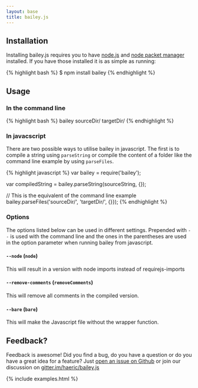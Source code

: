 ```yaml
---
layout: base
title: bailey.js
---
```


## Installation
Installing bailey.js requires you to have [node.js](http://nodejs.org/)
and [node packet manager](https://www.npmjs.org/) installed. If you have
those installed it is as simple as running:

{% highlight bash %}
  $ npm install bailey
{% endhighlight %}

## Usage

### In the command line
{% highlight bash %}
  bailey sourceDir/ targetDir/
{% endhighlight %}

### In javacscript
There are two possible ways to utilise bailey in javascript. The first is to
compile a string using `parseString` or compile the content of a folder like
the command line example by using `parseFiles`.

{% highlight javascript %}
  var bailey = require('bailey');

  var compiledString = bailey.parseString(sourceString, {});

  // This is the equivalent of the command line example
  bailey.parseFiles('sourceDir/', 'targetDir/', {}});
{% endhighlight %}


### Options
The options listed below can be used in different settings. Prepended with `--`
is used with the command line and the ones in the parentheses are used in the
option parameter when running bailey from javascript.

#### `--node` (`node`)
This will result in a version with node imports instead of requirejs-imports

#### `--remove-comments` (`removeComments`)
This will remove all comments in the compiled version.

#### `--bare` (`bare`)
This will make the Javascript file without the wrapper function.

## Feedback?
Feedback is awesome! Did you find a bug, do you have a question or do you have a great idea for a feature? Just [open an issue on Github](https://github.com/haeric/bailey.js/issues/new) or join our discussion on [gitter.im/haeric/bailey.js](https://gitter.im/haeric/bailey.js)

{% include examples.html %}
